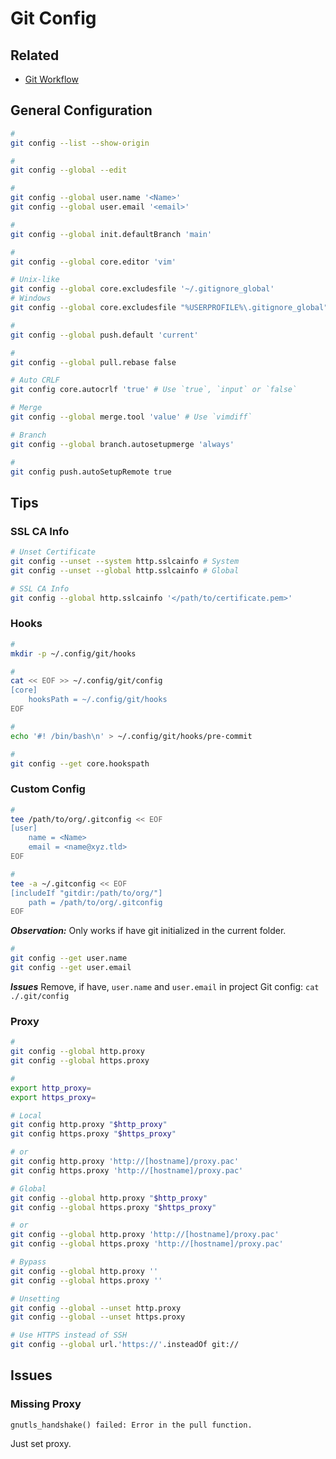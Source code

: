 # Git Config

## Related

- [Git Workflow](/git/git-workflow.md)

## General Configuration

```sh
#
git config --list --show-origin

#
git config --global --edit

#
git config --global user.name '<Name>'
git config --global user.email '<email>'

#
git config --global init.defaultBranch 'main'

#
git config --global core.editor 'vim'

# Unix-like
git config --global core.excludesfile '~/.gitignore_global'
# Windows
git config --global core.excludesfile "%USERPROFILE%\.gitignore_global"

#
git config --global push.default 'current'

#
git config --global pull.rebase false

# Auto CRLF
git config core.autocrlf 'true' # Use `true`, `input` or `false`

# Merge
git config --global merge.tool 'value' # Use `vimdiff`

# Branch
git config --global branch.autosetupmerge 'always'

#
git config push.autoSetupRemote true
```

<!--
git push --set-upstream origin develop

git reflog
git checkout <sha8>

# Only repository
git config --bool core.bare true
-->

## Tips

### SSL CA Info

```sh
# Unset Certificate
git config --unset --system http.sslcainfo # System
git config --unset --global http.sslcainfo # Global

# SSL CA Info
git config --global http.sslcainfo '</path/to/certificate.pem>'
```

### Hooks

```sh
#
mkdir -p ~/.config/git/hooks

#
cat << EOF >> ~/.config/git/config
[core]
	hooksPath = ~/.config/git/hooks
EOF

#
echo '#! /bin/bash\n' > ~/.config/git/hooks/pre-commit

#
git config --get core.hookspath
```

### Custom Config

```sh
#
tee /path/to/org/.gitconfig << EOF
[user]
	name = <Name>
	email = <name@xyz.tld>
EOF

#
tee -a ~/.gitconfig << EOF
[includeIf "gitdir:/path/to/org/"]
	path = /path/to/org/.gitconfig
EOF
```

**_Observation:_** Only works if have git initialized in the current folder.

```sh
#
git config --get user.name
git config --get user.email
```

**_Issues_** Remove, if have, `user.name` and `user.email` in project Git config: `cat ./.git/config`

### Proxy

```sh
#
git config --global http.proxy
git config --global https.proxy

#
export http_proxy=
export https_proxy=

# Local
git config http.proxy "$http_proxy"
git config https.proxy "$https_proxy"

# or
git config http.proxy 'http://[hostname]/proxy.pac'
git config https.proxy 'http://[hostname]/proxy.pac'

# Global
git config --global http.proxy "$http_proxy"
git config --global https.proxy "$https_proxy"

# or
git config --global http.proxy 'http://[hostname]/proxy.pac'
git config --global https.proxy 'http://[hostname]/proxy.pac'

# Bypass
git config --global http.proxy ''
git config --global https.proxy ''

# Unsetting
git config --global --unset http.proxy
git config --global --unset https.proxy

# Use HTTPS instead of SSH
git config --global url.'https://'.insteadOf git://
```

## Issues

### Missing Proxy

```log
gnutls_handshake() failed: Error in the pull function.
```

Just set proxy.
